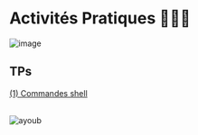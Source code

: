 # Activités Pratiques 👨🏻‍💻 
![image](https://user-images.githubusercontent.com/92756846/222263598-0861eadf-a0c2-4467-b49d-6d023f63a570.png)

## TPs
<a href="https://github.com/Ayoub-etoullali/Activites-Pratiques-BigData/tree/main/TP1">
  (1) Commandes shell </a> <br>
  
  <br>

![ayoub](https://user-images.githubusercontent.com/92756846/220727344-dbb21e84-4584-4055-bde5-a3c90a64a618.jpg)
